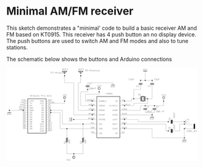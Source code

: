# Minimal AM/FM receiver

This sketch demonstrates a "minimal' code to build a basic receiver AM and FM based on KT0915. 
This receiver has 4 push button an no display device. The push buttons are used to switch AM and FM modes and also to tune stations. 


The schematic below shows the buttons and Arduino connections 

![Buttons and Arduino Connections](extras/images/schematic_basic.png) 


